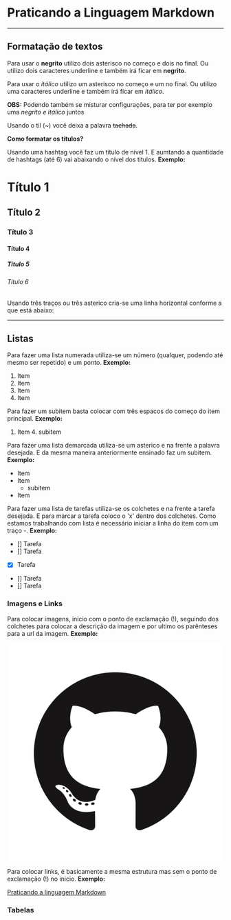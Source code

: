 # Praticando a Linguagem Markdown

___

## Formatação de textos
 
Para usar o **negrito** utilizo dois asterisco no começo e dois no final. Ou utilizo  dois caracteres underline e também irá ficar em __negrito__.



Para usar o *itálico* utilizo um asterisco no começo e um no final. Ou utilizo uma caracteres underline e também irá ficar em _itálico_.



**OBS:** Podendo também se misturar configurações, para ter por exemplo uma _*negrito e itálico*_ juntos



Usando o til (~) você deixa a palavra ~~tachada~~.




**Como formatar os títulos?**

Usando uma hashtag você faz um título de nível 1. E aumtando a quantidade de hashtags (até 6) vai abaixando o nível dos titulos.
**Exemplo:**

# Título 1
## Título 2
### Título 3
#### Título 4
##### Título 5
###### Título 6

Usando três traços ou três asterico cria-se uma linha horizontal conforme a que está abaixo:
***




## Listas

Para fazer uma lista numerada utiliza-se um número (qualquer, podendo até mesmo ser repetido) e um ponto.
**Exemplo:**

1. Item
1. Item
1. Item
7. Item



Para fazer um subitem basta colocar com três espacos do começo do item principal.
**Exemplo:**

1. Item
   4. subitem



Para fazer uma lista demarcada utiliza-se um asterico e na frente a palavra desejada. E da mesma maneira anteriormente ensinado faz um subitem.
**Exemplo:**

* Item
* Item
   * subitem
* Item



Para fazer uma lista de tarefas utiliza-se os colchetes e na frente a tarefa desejada. E para marcar a tarefa coloco o 'x' dentro dos colchetes. Como estamos trabalhando com lista é necessário iniciar a linha do item com um traço -.
**Exemplo:**

- [] Tarefa
- [] Tarefa
- [x] Tarefa
- [] Tarefa
- [] Tarefa



### Imagens e Links

Para colocar imagens, inicio com o ponto de exclamação (!), seguindo dos colchetes para colocar a descrição da imagem e por ultimo os parênteses para a url da imagem.
**Exemplo:**

![Descrição da imagem](./midia/GitHub-Mark.png)

Para colocar links, é basicamente a mesma estrutura mas sem o ponto de exclamação (!) no inicio.
**Exemplo:**

[Praticando a linguagem Markdown](https://github.com/DevHiuryLima/Praticando-a-Linguagem-Markdown)



### Tabelas